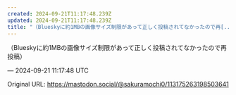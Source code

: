 ```yaml
---
created: 2024-09-21T11:17:48.239Z
updated: 2024-09-21T11:17:48.239Z
title: "（Blueskyに約1MBの画像サイズ制限があって正しく投稿されてなかったので再[...]"
---
```


<p>（Blueskyに約1MBの画像サイズ制限があって正しく投稿されてなかったので再投稿）</p>

&mdash; 2024-09-21 11:17:48 UTC

Original URL: https://mastodon.social/@sakuramochi0/113175263198503641
